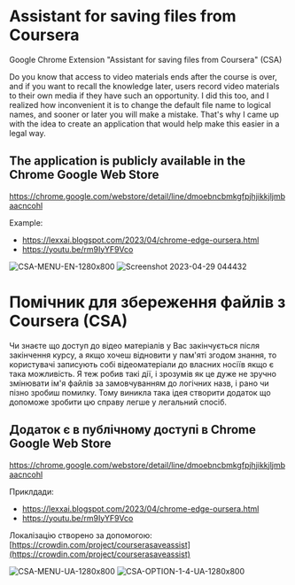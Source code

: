 # Assistant for saving files from Сoursera

Google Chrome Extension "Assistant for saving files from Сoursera" (CSA)

Do you know that access to video materials ends after the course is over, and if you want to recall the knowledge later, users record video materials to their own media if they have such an opportunity.
I did this too, and I realized how inconvenient it is to change the default file name to logical names, and sooner or later you will make a mistake. That's why I came up with the idea to create an application that would help make this easier in a legal way.

## The application is publicly available in the Chrome Google Web Store

[https://chrome.google.com/webstore/detail/line/dmoebncbmkgfpjhjikkjljmbaacncohl
](https://chrome.google.com/webstore/detail/line/dmoebncbmkgfpjhjikkjljmbaacncohl)

Example:
- https://lexxai.blogspot.com/2023/04/chrome-edge-oursera.html
- https://youtu.be/rm9IyYF9Vco

![CSA-MENU-EN-1280x800](https://user-images.githubusercontent.com/3278842/235016537-25628c4c-112c-4ad6-b56c-0492131ca91d.png)
![Screenshot 2023-04-29 044432](https://user-images.githubusercontent.com/3278842/235278835-ae2b81a6-eb53-448b-bfdf-d48e90980be1.png)


# Помічник для збереження файлів з Сoursera (CSA)

Чи знаєте що доступ до відео матеріалів у Вас закінчується після закінчення курсу, а якщо хочеш відновити у пам'яті згодом знання, то користувачі записують собі відеоматеріали до власних носіїв якщо є така можливість.
Я теж робив такі дії, і зрозумів як це дуже не зручно змінювати ім'я файлів за замовчуванням до логічних назв, і рано чи пізно зробиш помилку. Тому виникла така ідея створити додаток що допоможе зробити цю справу легше у легальний спосіб.

## Додаток є в публічному доступі в Chrome Google Web Store

[https://chrome.google.com/webstore/detail/line/dmoebncbmkgfpjhjikkjljmbaacncohl
](https://chrome.google.com/webstore/detail/line/dmoebncbmkgfpjhjikkjljmbaacncohl)

Приклдади:
- https://lexxai.blogspot.com/2023/04/chrome-edge-oursera.html
- https://youtu.be/rm9IyYF9Vco

Локалізацію створено за допомогою: [https://crowdin.com/project/courserasaveassist](https://crowdin.com/project/courserasaveassist)

![CSA-MENU-UA-1280x800](https://user-images.githubusercontent.com/3278842/235016549-f0b272c3-493f-4dbb-85bb-76a769a3dcf6.png)
![CSA-OPTION-1-4-UA-1280x800](https://user-images.githubusercontent.com/3278842/235306163-e7d1ddae-4c39-4364-ab2b-74825e4e9f97.png)
